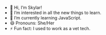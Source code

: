 - 👋 Hi, I’m Skylar!
- 👀 I’m interested in all the new things to learn.
- 🌱 I’m currently learning JavaScript.
- 😄 Pronouns: She/Her
- ⚡ Fun fact: I used to work as a vet tech.

<!---
skyherms8193/skyherms8193 is a ✨ special ✨ repository because its `README.md` (this file) appears on your GitHub profile.
You can click the Preview link to take a look at your changes.
--->
